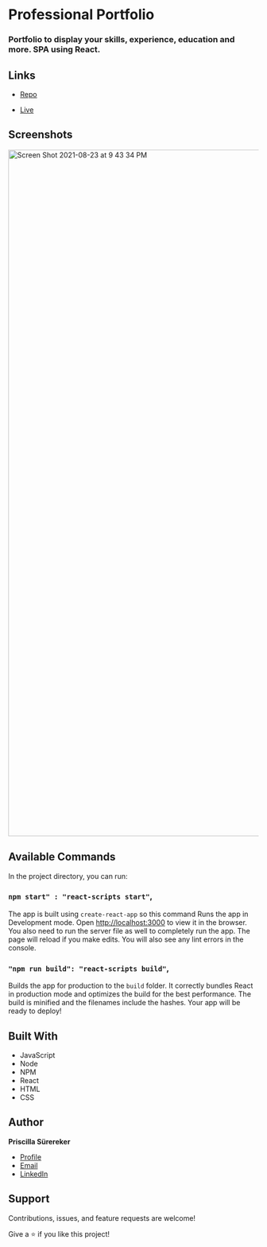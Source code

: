 
# Professional Portfolio

### Portfolio to display your skills, experience, education and more. SPA using React. 

## Links

- [Repo](https://github.com/psurer/professional-portfolio "<professional-portolio> Repo")

- [Live](https://ps-professional-portfolio.herokuapp.com "Live View")

## Screenshots

 <img width="1381" alt="Screen Shot 2021-08-23 at 9 43 34 PM" src="https://user-images.githubusercontent.com/62962138/130542117-d33479fe-52fd-4708-acf2-1e368472e50f.png">

## Available Commands

In the project directory, you can run:

### `npm start" : "react-scripts start"`,

The app is built using `create-react-app` so this command Runs the app in Development mode. Open [http://localhost:3000](http://localhost:3000) to view it in the browser. You also need to run the server file as well to completely run the app. The page will reload if you make edits.
You will also see any lint errors in the console.

### `"npm run build": "react-scripts build"`,

Builds the app for production to the `build` folder. It correctly bundles React in production mode and optimizes the build for the best performance. The build is minified and the filenames include the hashes. Your app will be ready to deploy!
  
## Built With

- JavaScript
- Node
- NPM
- React
- HTML
- CSS

## Author

**Priscilla Sürereker**

- [Profile](https://github.com/psurer "Priscilla Sürereker")
- [Email](mailto:surer.priscilla@gmail.com?subject=Hi "Hi!")
- [LinkedIn](https://www.linkedin.com/in/priscilla-surereker/)

## Support

Contributions, issues, and feature requests are welcome!

Give a ⭐️ if you like this project!


